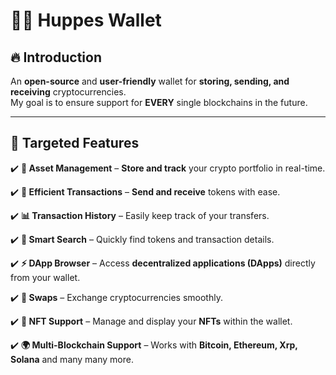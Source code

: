  # 🐦‍🔥 **Huppes Wallet**  

## 🔥 **Introduction**  
An **open-source** and **user-friendly** wallet for **storing, sending, and receiving** cryptocurrencies.  
My goal is to ensure support for **EVERY** single blockchains in the future.


---


## 🎯 **Targeted Features**  

✔️ **📲 Asset Management** – **Store and track** your crypto portfolio in real-time.  

✔️ **🔄 Efficient Transactions** – **Send and receive** tokens with ease.  

✔️ **📊 Transaction History** – Easily keep track of your transfers.  

✔️ **🔎 Smart Search** – Quickly find tokens and transaction details.  

✔️ **⚡ DApp Browser** – Access **decentralized applications (DApps)** directly from your wallet.  

✔️ **💱 Swaps** – Exchange cryptocurrencies smoothly.  

✔️ **🚀 NFT Support** – Manage and display your **NFTs** within the wallet.  

✔️ **🌍 Multi-Blockchain Support** – Works with **Bitcoin, Ethereum, Xrp, Solana** and many many more.  



